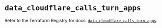 # `data_cloudflare_calls_turn_apps`

Refer to the Terraform Registry for docs: [`data_cloudflare_calls_turn_apps`](https://registry.terraform.io/providers/cloudflare/cloudflare/5.10.1/docs/data-sources/calls_turn_apps).
